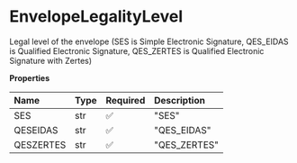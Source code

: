 # EnvelopeLegalityLevel

Legal level of the envelope (SES is Simple Electronic Signature, QES_EIDAS is Qualified Electronic Signature, QES_ZERTES is Qualified Electronic Signature with Zertes)

**Properties**

| Name      | Type | Required | Description  |
| :-------- | :--- | :------- | :----------- |
| SES       | str  | ✅       | "SES"        |
| QESEIDAS  | str  | ✅       | "QES_EIDAS"  |
| QESZERTES | str  | ✅       | "QES_ZERTES" |
